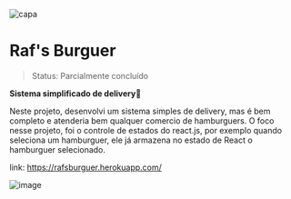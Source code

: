 ![capa](https://user-images.githubusercontent.com/77937182/157856111-598c1a8e-47f3-4ae7-af9c-056f6a062c70.jpeg)</br>

# Raf's Burguer

> Status: Parcialmente concluído </br>


<b>Sistema simplificado de delivery</b>🚚  </br>

Neste projeto, desenvolvi um sistema simples de delivery, mas é bem completo e atenderia bem qualquer comercio de hamburguers.
O foco nesse projeto, foi o controle de estados do react.js, por exemplo quando seleciona um hamburguer, ele já armazena no estado de React o hamburguer selecionado. </br>

link: https://rafsburguer.herokuapp.com/

![image](https://user-images.githubusercontent.com/77937182/157856972-eeb45f3e-b9ab-4242-9659-78932d5bde57.png)
